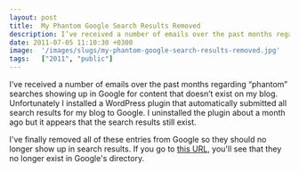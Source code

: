 ```yaml
---
layout: post
title:  My Phantom Google Search Results Removed
description: I’ve received a number of emails over the past months regarding phantom searches showing up in Google for content that doesn’t exist on my blog. Unfortunately I installed a WordPress plugin that automatically submitted all search results for my blog to Google. I uninstalled the plugin about a month ago but it appears that the search results still exist. Ive finally removed all of these entries from Google so they should no longer show up in search results. If you go to this URL  , youll see that
date: 2011-07-05 11:10:30 +0300
image:  '/images/slugs/my-phantom-google-search-results-removed.jpg'
tags:   ["2011", "public"]
---
```

<p>I’ve received a number of emails over the past months regarding “phantom” searches showing up in Google for content that doesn’t exist on my blog. Unfortunately I installed a WordPress plugin that automatically submitted all search results for my blog to Google. I uninstalled the plugin about a month ago but it appears that the search results still exist.</p>
<p>I've finally removed all of these entries from Google so they should no longer show up in search results. If you go to <a href="http://www.google.com/search?sourceid=chrome&ie=UTF-8&q=site%3Ablog.jeffdouglas.com" target="_blank">this URL</a>, you'll see that they no longer exist in Google's directory.</p>

